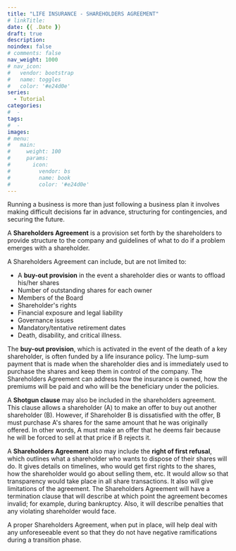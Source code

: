 ```yaml
---
title: "LIFE INSURANCE - SHAREHOLDERS AGREEMENT"
# linkTitle:
date: {{ .Date }}
draft: true
description: 
noindex: false
# comments: false
nav_weight: 1000
# nav_icon:
#   vendor: bootstrap
#   name: toggles
#   color: '#e24d0e'
series:
  - Tutorial
categories:
#  - 
tags:
#  - 
images:
# menu:
#   main:
#     weight: 100
#     params:
#       icon:
#         vendor: bs
#         name: book
#         color: '#e24d0e'
---
```


Running a business is more than just following a business plan it involves making difficult decisions far in advance, structuring for contingencies, and securing the future.

<!--more-->

A **Shareholders Agreement** is a provision set forth by the shareholders to provide structure to the company and guidelines of what to do if a problem emerges with a shareholder.

A Shareholders Agreement can include, but are not limited to:

- A **buy-out provision** in the event a shareholder dies or wants to offload his/her shares
- Number of outstanding shares for each owner
- Members of the Board
- Shareholder's rights
- Financial exposure and legal liability
- Governance issues
- Mandatory/tentative retirement dates
- Death, disability, and critical illness.

The **buy-out provision**, which is activated in the event of the death of a key shareholder, is often funded by a life insurance policy.  The lump-sum payment that is made when the shareholder dies and is immediately used to purchase the shares and keep them in control of the company.  The Shareholders Agreement can address how the insurance is owned, how the premiums will be paid and who will be the beneficiary under the policies.

A **Shotgun clause** may also be included in the shareholders agreement.  This clause allows a shareholder (A) to make an offer to buy out another shareholder (B).  However, if Shareholder B is dissatisfied with the offer, B must purchase A's shares for the same amount that he was originally offered.  In other words, A must make an offer that he deems fair because he will be forced to sell at that price if B rejects it.

A **Shareholders Agreement** also may include the **right of first refusal**, which outlines what a shareholder who wants to dispose of their shares will do.  It gives details on timelines, who would get first rights to the shares, how the shareholder would go about selling them, etc.  It would allow so that transparency would take place in all share transactions.
It also will give limitations of the agreement.  The Shareholders Agreement will have a termination clause that will describe at which point the agreement becomes invalid; for example, during bankruptcy.  Also, it will describe penalties that any violating shareholder would face.

A proper Shareholders Agreement, when put in place, will help deal with any unforeseeable event so that they do not have negative ramifications during a transition phase.
